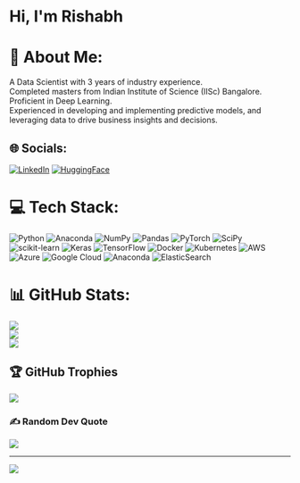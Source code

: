 # Hi, I'm Rishabh
# 💫 About Me:
A Data Scientist with 3 years of industry experience.<br>Completed masters from Indian Institute of Science (IISc) Bangalore.<br>Proficient in Deep Learning. <br>Experienced in developing and implementing predictive models, and leveraging data to drive business insights and decisions.<br>


## 🌐 Socials:
[![LinkedIn](https://img.shields.io/badge/LinkedIn-%230077B5.svg?logo=linkedin&logoColor=white)](https://linkedin.com/in/https://www.linkedin.com/in/rishabh-ravindra-meshram/) 
[![HuggingFace](https://img.shields.io/badge/%F0%9F%A4%97-Spaces%20Text%20Summarization-yellow)](https://rishabhmeshram-text-summrization.hf.space)

# 💻 Tech Stack:
![Python](https://img.shields.io/badge/python-3670A0?style=flat&logo=python&logoColor=ffdd54) ![Anaconda](https://img.shields.io/badge/Anaconda-%2344A833.svg?style=flat&logo=anaconda&logoColor=white) ![NumPy](https://img.shields.io/badge/numpy-%23013243.svg?style=flat&logo=numpy&logoColor=white) ![Pandas](https://img.shields.io/badge/pandas-%23150458.svg?style=flat&logo=pandas&logoColor=white) ![PyTorch](https://img.shields.io/badge/PyTorch-%23EE4C2C.svg?style=flat&logo=PyTorch&logoColor=white) ![SciPy](https://img.shields.io/badge/SciPy-%230C55A5.svg?style=flat&logo=scipy&logoColor=%white) ![scikit-learn](https://img.shields.io/badge/scikit--learn-%23F7931E.svg?style=flat&logo=scikit-learn&logoColor=white) ![Keras](https://img.shields.io/badge/Keras-%23D00000.svg?style=flat&logo=Keras&logoColor=white) ![TensorFlow](https://img.shields.io/badge/TensorFlow-%23FF6F00.svg?style=flat&logo=TensorFlow&logoColor=white) ![Docker](https://img.shields.io/badge/docker-%230db7ed.svg?style=flat&logo=docker&logoColor=white) ![Kubernetes](https://img.shields.io/badge/kubernetes-%23326ce5.svg?style=flat&logo=kubernetes&logoColor=white) ![AWS](https://img.shields.io/badge/AWS-%23FF9900.svg?style=flat&logo=amazon-aws&logoColor=white) ![Azure](https://img.shields.io/badge/azure-%230072C6.svg?style=flat&logo=azure-devops&logoColor=white) ![Google Cloud](https://img.shields.io/badge/Google%20Cloud-%234285F4.svg?style=flat&logo=google-cloud&logoColor=white) ![Anaconda](https://img.shields.io/badge/Anaconda-%2344A833.svg?style=flat&logo=anaconda&logoColor=white) ![ElasticSearch](https://img.shields.io/badge/-ElasticSearch-005571?style=flat&logo=elasticsearch)
# 📊 GitHub Stats:
![](https://github-readme-stats.vercel.app/api?username=rishabh-meshramr&theme=city_light&hide_border=false&include_all_commits=true&count_private=false)<br/>
![](https://github-readme-streak-stats.herokuapp.com/?user=rishabh-meshram&theme=city_light&hide_border=false)<br/>
![](https://github-readme-stats.vercel.app/api/top-langs/?username=rishabh-meshram&theme=city_light&hide_border=false&include_all_commits=true&count_private=false&layout=compact)

## 🏆 GitHub Trophies
![](https://github-profile-trophy.vercel.app/?username=rishabh-meshram&theme=monokai&no-frame=false&no-bg=false&margin-w=4)

### ✍️ Random Dev Quote
![](https://quotes-github-readme.vercel.app/api?type=horizontal&theme=light)

---
[![](https://visitcount.itsvg.in/api?id=rishabh-meshramr&icon=1&color=0)](https://visitcount.itsvg.in)

<!-- Proudly created with GPRM ( https://gprm.itsvg.in ) -->
